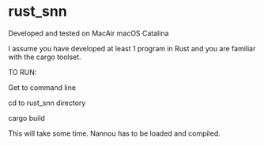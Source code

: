 # rust_snn

Developed and tested on MacAir macOS Catalina

I assume you have developed at least 1 program in Rust 
and you are familiar with the cargo toolset.


TO RUN:

Get to command line

cd to rust_snn directory

cargo build

This will take some time. 
Nannou has to be loaded and compiled.



